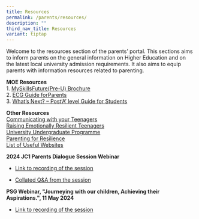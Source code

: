 ```yaml
---
title: Resources
permalink: /parents/resources/
description: ""
third_nav_title: Resources
variant: tiptap
---
```

<p>Welcome to the resources section of the parents’ portal. This sections
aims to inform parents on the general information on Higher Education and
on the latest local university admission requirements. It also aims to
equip parents with information resources related to parenting.</p>
<p><strong>MOE Resources<br></strong>1. <a href="https://www.myskillsfuture.gov.sg/content/student/en/preu.html" rel="noopener" target="_blank">MySkillsFuture(Pre-U) Brochure</a> 
<br>2.&nbsp;<a href="https://www.moe.gov.sg/microsites/ecg-parent-guide/index.html#p=1" rel="noopener" target="_blank">ECG Guide forParents</a> 
<br>3.&nbsp;<a href="https://www.moe.gov.sg/-/media/files/programmes/ecg/whats-next-a-level.pdf" rel="noopener" target="_blank">What’s Next? – Post‘A’ level Guide for Students</a>
</p>
<p><strong>Other Resources<br></strong>  <a href="/files/2023/Communicating_with_your_Teenager_summary.pdf" rel="noopener" target="_blank">Communicating with your Teenagers</a> 
<br><a href="/files/Raising_resilient_teenager.pdf" rel="noopener" target="_blank">Raising Emotionally Resilient Teenagers</a> 
<br><a href="/files/University%20undergraduate%20programme.pdf" rel="noopener" target="_blank">University Undergraduate Programme</a> 
<br><a href="/files/Parenting%20for%20resilience.pdf" rel="noopener" target="_blank">Parenting for Resilience</a> 
<br><a href="/files/Useful%20websites%20for%20parents.pdf" rel="noopener" target="_blank">List of Useful Websites</a>
</p>
<p><strong>2024 JC1 Parents Dialogue Session Webinar<br></strong>
</p>
<ul data-tight="true" class="tight">
<li>
<p><a href="https://drive.google.com/file/d/1tC9V0RQ198RL5xCTO_cTZh4juOoM2ZHY/view?usp=sharing" rel="noopener" target="_blank">Link to recording of the session</a>
</p>
</li>
<li>
<p><a href="/files/2024/2024_JC1_Parents_Dialogue_Session_Q_and_A_final.pdf" rel="noopener noreferrer nofollow" target="_blank">Collated Q&amp;A from the session</a>
</p>
</li>
</ul>
<p><strong>PSG Webinar, "Journeying with our children, Achieving their Aspirations.", 11 May 2024</strong>
</p>
<ul data-tight="true" class="tight">
<li>
<p><a href="https://drive.google.com/file/d/1r493AjiHfgTB7OnEVoOHL1exGes-UKGP/view?usp=sharing" rel="noopener noreferrer nofollow" target="_blank">Link to recording of the session</a>
</p>
</li>
</ul>
<p></p>